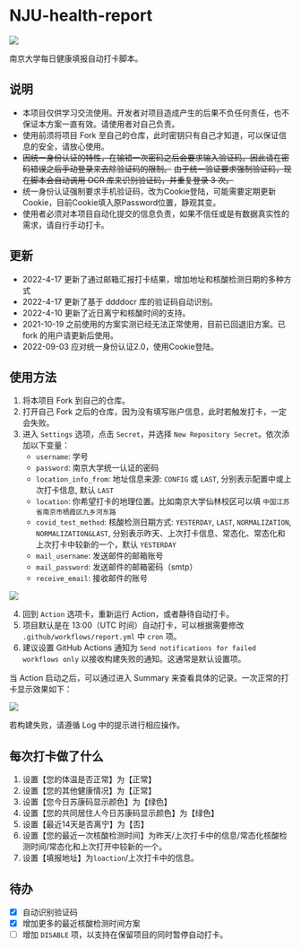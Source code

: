 # NJU-health-report
![](https://img.shields.io/badge/language-python-brightgreen)

南京大学每日健康填报自动打卡脚本。

## 说明
- 本项目仅供学习交流使用。开发者对项目造成产生的后果不负任何责任，也不保证本方案一直有效。请使用者对自己负责。
- 使用前须将项目 Fork 至自己的仓库，此时密钥只有自己才知道，可以保证信息的安全，请放心使用。 
- ~~因统一身份认证的特性，在输错一次密码之后会要求输入验证码。因此请在密码错误之后手动登录来去除验证码的限制。~~ ~~由于统一验证要求强制验证码，现在脚本会自动调用 OCR 库来识别验证码，并重复登录 3 次。~~
- 统一身份认证强制要求手机验证码，改为Cookie登陆，可能需要定期更新Cookie，目前Cookie填入原Password位置，静观其变。
- 使用者必须对本项目自动化提交的信息负责，如果不信任或是有数据真实性的需求，请自行手动打卡。

## 更新
- 2022-4-17 更新了通过邮箱汇报打卡结果，增加地址和核酸检测日期的多种方式
- 2022-4-17 更新了基于 ddddocr 库的验证码自动识别。
- 2022-4-10 更新了近日离宁和核酸时间的支持。 
- 2021-10-19 之前使用的方案实测已经无法正常使用，目前已回退旧方案。已 fork 的用户请更新后使用。
- 2022-09-03 应对统一身份认证2.0，使用Cookie登陆。

## 使用方法
1. 将本项目 Fork 到自己的仓库。
2. 打开自己 Fork 之后的仓库，因为没有填写账户信息，此时若触发打卡，一定会失败。
3. 进入 `Settings` 选项，点击 `Secret`，并选择 `New Repository Secret`。依次添加以下变量：
   - `username`: 学号
   - `password`: 南京大学统一认证的密码
   - `location_info_from`: 地址信息来源: `CONFIG` 或 `LAST`, 分别表示配置中或上次打卡信息, 默认 `LAST`
   - `location`: 你希望打卡的地理位置。比如南京大学仙林校区可以填 `中国江苏省南京市栖霞区九乡河东路`
   - `covid_test_method`: 核酸检测日期方式: `YESTERDAY`, `LAST`, `NORMALIZATION`, `NORMALIZATION&LAST`, 分别表示昨天、上次打卡信息、常态化、常态化和上次打卡中较新的一个，默认 `YESTERDAY`
   - `mail_username`: 发送邮件的邮箱账号
   - `mail_password`: 发送邮件的邮箱密码（smtp）
   - `receive_email`: 接收邮件的账号

![](img/1.png)

4. 回到 `Action` 选项卡，重新运行 Action，或者静待自动打卡。
5. 项目默认是在 13:00（UTC 时间）自动打卡，可以根据需要修改 `.github/workflows/report.yml` 中 `cron` 项。
6. 建议设置 GitHub Actions 通知为 `Send notifications for failed workflows only` 以接收构建失败的通知。这通常是默认设置项。

当 Action 启动之后，可以通过进入 Summary 来查看具体的记录。一次正常的打卡显示效果如下：

![](img/2.png)

若构建失败，请遵循 Log 中的提示进行相应操作。

## 每次打卡做了什么
1. 设置【您的体温是否正常】为【正常】
2. 设置【您的其他健康情况】为【正常】
3. 设置【您今日苏康码显示颜色】为【绿色】
4. 设置【您的共同居住人今日苏康码显示颜色】为【绿色】
5. 设置【最近14天是否离宁】为【否】
6. 设置【您的最近一次核酸检测时间】为昨天/上次打卡中的信息/常态化核酸检测时间/常态化和上次打开中较新的一个。
7. 设置【填报地址】为`loaction`/上次打卡中的信息。

## 待办
- [x] 自动识别验证码
- [x] 增加更多的最近核酸检测时间方案
- [ ] 增加 `DISABLE` 项，以支持在保留项目的同时暂停自动打卡。